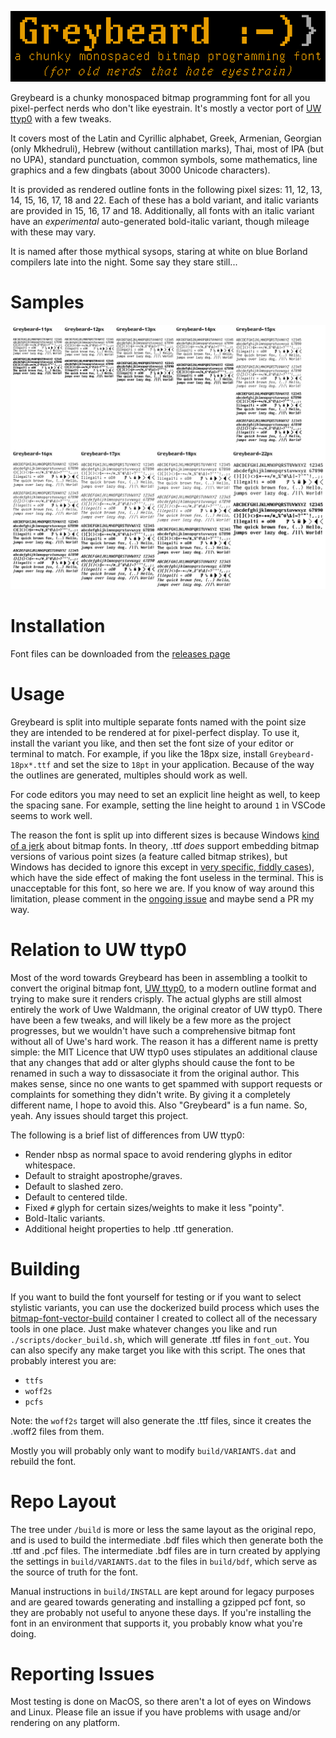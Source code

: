 ![Greybeard](logo.gif)

Greybeard is a chunky monospaced bitmap programming font for all you pixel-perfect nerds who don't like eyestrain. It's mostly a vector port of [UW ttyp0](http://people.mpi-inf.mpg.de/~uwe/misc/uw-ttyp0/) with a few tweaks.

It covers most of the Latin and Cyrillic alphabet, Greek, Armenian, Georgian (only Mkhedruli), Hebrew (without cantillation marks), Thai, most of IPA (but no UPA), standard punctuation, common symbols, some mathematics, line graphics and a few dingbats (about 3000 Unicode characters).

It is provided as rendered outline fonts in the following pixel sizes: 11, 12, 13, 14, 15, 16, 17, 18 and 22. Each of these has a bold variant, and italic variants are provided in 15, 16, 17 and 18. Additionally, all fonts with an italic variant have an *experimental* auto-generated bold-italic variant, though mileage with these may vary.

It is named after those mythical sysops, staring at white on blue Borland compilers late into the night. Some say they stare still...

# Samples

![Greybeard Samples](greybeard_sample.gif)

# Installation

Font files can be downloaded from the [releases page](https://github.com/flowchartsman/greybeard/releases)

# Usage

Greybeard is split into multiple separate fonts named with the point size they are intended to be rendered at for pixel-perfect display. To use it, install the variant you like, and then set the font size of your editor or terminal to match. For example, if you like the 18px size, install `Greybeard-18px*.ttf` and set the size to `18pt` in your application. Because of the way the outlines are generated, multiples should work as well.

For code editors you may need to set an explicit line height as well, to keep the spacing sane. For example, setting the line height to around `1` in VSCode seems to work well.

The reason the font is split up into different sizes is because Windows [kind of a jerk](http://www.electronicdissonance.com/2010/01/raster-fonts-in-visual-studio-2010.html) about bitmap fonts. In theory, .ttf *does* support embedding bitmap versions of various point sizes (a feature called bitmap strikes), but Windows has decided to ignore this except in [very specific, fiddly cases](https://int10h.org/blog/2016/01/windows-cleartype-truetype-fonts-embedded-bitmaps/)), which have the side effect of making the font useless in the terminal. This is unacceptable for this font, so here we are. If you know of way around this limitation, please comment in the [ongoing issue](https://github.com/flowchartsman/greybeard/issues/9) and maybe send a PR my way.


# Relation to UW ttyp0

Most of the word towards Greybeard has been in assembling a toolkit to convert the original bitmap font, [UW ttyp0](https://people.mpi-inf.mpg.de/~uwe/misc/uw-ttyp0/), to a modern outline format and trying to make sure it renders crisply. The actual glyphs are still almost entirely the work of Uwe Waldmann, the original creator of UW ttyp0. There have been a few tweaks, and will likely be a few more as the project progresses, but we wouldn't have such a comprehensive bitmap font without all of Uwe's hard work. The reason it has a different name is pretty simple: the MIT Licence that UW ttyp0 uses stipulates an additional clause that any changes that add or alter glyphs should cause the font to be renamed in such a way to dissasociate it from the original author. This makes sense, since no one wants to get spammed with support requests or complaints for something they didn't write. By giving it a completely different name, I hope to avoid this. Also "Greybeard" is a fun name. So, yeah. Any issues should target this project.

The following is a brief list of differences from UW ttyp0:

- Render nbsp as normal space to avoid rendering glyphs in editor whitespace.
- Default to straight apostrophe/graves.
- Default to slashed zero.
- Default to centered tilde.
- Fixed `#` glyph for certain sizes/weights to make it less "pointy".
- Bold-Italic variants.
- Additional height properties to help .ttf generation.

# Building

If you want to build the font yourself for testing or if you want to select stylistic variants, you can use the dockerized build process which uses the [bitmap-font-vector-build](https://hub.docker.com/r/flowchartsman/bitmap-font-vector-build) container I created to collect all of the necessary tools in one place. Just make whatever changes you like and run `./scripts/docker_build.sh`, which will generate .ttf files in `font_out`. You can also specify any make target you like with this script. The ones that probably interest you are:

- `ttfs`
- `woff2s`
- `pcfs`

Note: the `woff2s` target will also generate the .ttf files, since it creates the .woff2 files from them.

Mostly you will probably only want to modify `build/VARIANTS.dat` and rebuild the font.

# Repo Layout
The tree under `/build` is more or less the same layout as the original repo, and is used to build the intermediate .bdf files which then generate both the .ttf and .pcf files. The intermediate .bdf files are in turn created by applying the settings in `build/VARIANTS.dat` to the files in `build/bdf`, which serve as the source of truth for the font.

Manual instructions in `build/INSTALL` are kept around for legacy purposes and are geared towards generating and installing a gzipped pcf font, so they are probably not useful to anyone these days. If you're installing the font in an environment that supports it, you probably know what you're doing.

# Reporting Issues
Most testing is done on MacOS, so there aren't a lot of eyes on Windows and Linux. Please file an issue if you have problems with usage and/or rendering on any platform.
